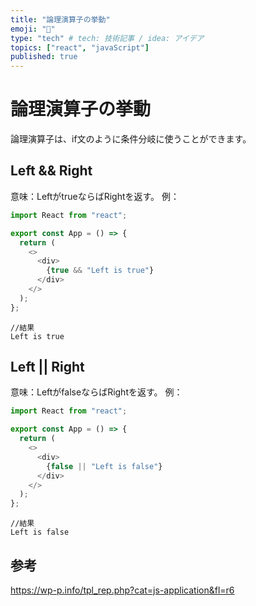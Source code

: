 ```yaml
---
title: "論理演算子の挙動"
emoji: "🌊"
type: "tech" # tech: 技術記事 / idea: アイデア
topics: ["react", "javaScript"]
published: true
---
```


# 論理演算子の挙動
論理演算子は、if文のように条件分岐に使うことができます。

## Left && Right
意味：LeftがtrueならばRightを返す。
例：
```React:test.js
import React from "react";

export const App = () => {
  return (
    <>
      <div>
        {true && "Left is true"} 
      </div>
    </>
  );
};
```

```
//結果
Left is true
```


## Left || Right
意味：LeftがfalseならばRightを返す。
例：
```React:test.js
import React from "react";

export const App = () => {
  return (
    <>
      <div>
        {false || "Left is false"} 
      </div>
    </>
  );
};
```

```
//結果
Left is false
```

## 参考
https://wp-p.info/tpl_rep.php?cat=js-application&fl=r6
